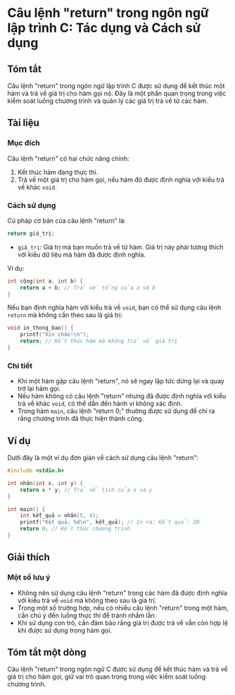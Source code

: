 <!--
Meta Description: # Câu lệnh "return" trong ngôn ngữ lập trình C: Tác dụng và Cách sử dụng ## Tóm tắt Câu lệnh "return" trong ngôn ngữ lập trình C được sử dụng để kết t...
Meta Keywords: hàm, return, trả, câu, lệnh
-->

# Câu lệnh "return" trong ngôn ngữ lập trình C: Tác dụng và Cách sử dụng

## Tóm tắt
Câu lệnh "return" trong ngôn ngữ lập trình C được sử dụng để kết thúc một hàm và trả về giá trị cho hàm gọi nó. Đây là một phần quan trọng trong việc kiểm soát luồng chương trình và quản lý các giá trị trả về từ các hàm.

## Tài liệu
### Mục đích
Câu lệnh "return" có hai chức năng chính: 
1. Kết thúc hàm đang thực thi.
2. Trả về một giá trị cho hàm gọi, nếu hàm đó được định nghĩa với kiểu trả về khác `void`.

### Cách sử dụng
Cú pháp cơ bản của câu lệnh "return" là:
```c
return giá_trị;
```
- `giá_trị`: Giá trị mà bạn muốn trả về từ hàm. Giá trị này phải tương thích với kiểu dữ liệu mà hàm đã được định nghĩa.

Ví dụ:
```c
int cộng(int a, int b) {
    return a + b; // Trả về tổng của a và b
}
```
Nếu bạn định nghĩa hàm với kiểu trả về `void`, bạn có thể sử dụng câu lệnh `return` mà không cần theo sau là giá trị:
```c
void in_thong_bao() {
    printf("Xin chào!\n");
    return; // Kết thúc hàm mà không trả về giá trị
}
```

### Chi tiết
- Khi một hàm gặp câu lệnh "return", nó sẽ ngay lập tức dừng lại và quay trở lại hàm gọi.
- Nếu hàm không có câu lệnh "return" nhưng đã được định nghĩa với kiểu trả về khác `void`, có thể dẫn đến hành vi không xác định.
- Trong hàm `main`, câu lệnh "return 0;" thường được sử dụng để chỉ ra rằng chương trình đã thực hiện thành công.

## Ví dụ
Dưới đây là một ví dụ đơn giản về cách sử dụng câu lệnh "return":

```c
#include <stdio.h>

int nhân(int x, int y) {
    return x * y; // Trả về tích của x và y
}

int main() {
    int kết_quả = nhân(5, 4);
    printf("Kết quả: %d\n", kết_quả); // In ra: Kết quả: 20
    return 0; // Kết thúc chương trình
}
```

## Giải thích
### Một số lưu ý
- Không nên sử dụng câu lệnh "return" trong các hàm đã được định nghĩa với kiểu trả về `void` mà không theo sau là giá trị.
- Trong một số trường hợp, nếu có nhiều câu lệnh "return" trong một hàm, cần chú ý đến luồng thực thi để tránh nhầm lẫn.
- Khi sử dụng con trỏ, cần đảm bảo rằng giá trị được trả về vẫn còn hợp lệ khi được sử dụng trong hàm gọi.

## Tóm tắt một dòng
Câu lệnh "return" trong ngôn ngữ C được sử dụng để kết thúc hàm và trả về giá trị cho hàm gọi, giữ vai trò quan trọng trong việc kiểm soát luồng chương trình.